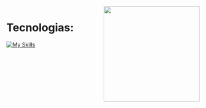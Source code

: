 <img align="right" width="250" src="https://tenor.com/pt-BR/view/bat-gif-21455041">
<h1 align="left">Tecnologias: </h1>

[![My Skills](https://skillicons.dev/icons?i=cs,dotnet,wasm,python,html,css)](https://skillicons.dev)




